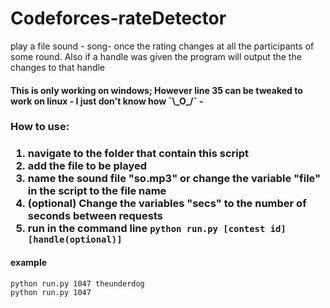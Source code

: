 # Codeforces-rateDetector
play a file sound - song- once the rating changes at all the participants  of some round. Also if a handle was given the program will output the the changes to that handle
<h4>This is only working on windows; However line 35 can be tweaked to work on linux - I just don't know how ¯\_O_/¯ -</h4>
<h3>How to use:<h3/>
<ol>
<li>navigate to the folder that contain this script</li>
<li>add the file to be played</li>
 <li>name the sound file "so.mp3" or change the variable "file" in the script to the file name</li>
 <li>(optional) Change the variables "secs" to the number of seconds between requests</li>
 <li>run in the command line <code>python run.py [contest id] [handle(optional)]</code>
 </ol>
 <h4>example</h4>
 <code>python run.py 1047 theunderdog</code>
 <br>
 <code>python run.py 1047</code>

